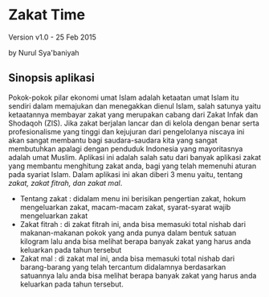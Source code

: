 Zakat Time
============
Version v1.0 - 25 Feb 2015

by Nurul Sya'baniyah

Sinopsis aplikasi
--------------------
Pokok-pokok pilar ekonomi umat Islam adalah ketaatan umat Islam itu sendiri dalam memajukan dan menegakkan dienul Islam, salah satunya yaitu ketaatannya membayar zakat yang merupakan cabang dari Zakat Infak dan Shodaqoh (ZIS).
Jika zakat berjalan lancar dan di kelola dengan benar serta profesionalisme yang tinggi dan kejujuran dari pengelolanya niscaya ini akan sangat membantu bagi saudara-saudara kita yang sangat membutuhkan apalagi dengan penduduk Indonesia yang mayoritasnya adalah umat Muslim.
Aplikasi ini adalah salah satu dari banyak aplikasi zakat yang membantu menghitung zakat anda, bagi yang telah memenuhi aturan pada syariat Islam.
Dalam aplikasi ini akan diberi 3 menu yaitu, tentang *zakat, zakat fitrah, dan zakat mal*.
*	Tentang zakat  : didalam menu ini berisikan pengertian zakat, hokum mengeluarkan zakat, macam-macam zakat,  syarat-syarat wajib mengeluarkan zakat
*	Zakat fitrah  : di zakat fitrah ini, anda bisa memasuki total nishab dari makanan-makanan pokok yang anda punya dalam bentuk satuan kilogram lalu anda bisa melihat berapa banyak zakat yang harus anda keluarkan pada tahun tersebut
*	Zakat mal  : di zakat mal ini, anda bisa memasuki total nishab dari barang-barang yang telah tercantum didalamnya berdasarkan satuannya lalu anda bisa melihat berapa banyak zakat yang harus anda keluarkan pada tahun tersebut.





